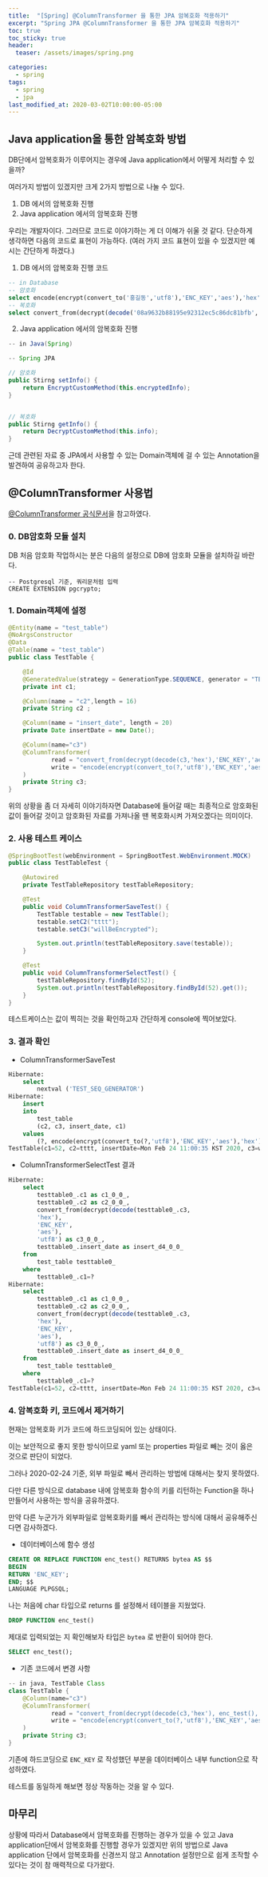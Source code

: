 ```yaml
---
title:  "[Spring] @ColumnTransformer 을 통한 JPA 암복호화 적용하기"
excerpt: "Spring JPA @ColumnTransformer 을 통한 JPA 암복호화 적용하기"
toc: true
toc_sticky: true
header:
  teaser: /assets/images/spring.png

categories:
  - spring
tags:
  - spring
  - jpa
last_modified_at: 2020-03-02T10:00:00-05:00
---
```


## Java application을 통한 암복호화 방법

DB단에서 암복호화가 이루어지는 경우에 Java application에서 어떻게 처리할 수 있을까?

여러가지 방법이 있겠지만 크게 2가지 방법으로 나눌 수 있다.

1. DB 에서의 암복호화 진행 
2. Java application 에서의 암복호화 진행

우리는 개발자이다. 그러므로 코드로 이야기하는 게 더 이해가 쉬울 것 같다. 단순하게 생각하면 다음의 코드로 표현이 가능하다. (여러 가지 코드 표현이 있을 수 있겠지만 예시는 간단하게 하겠다.)

1. DB 에서의 암복호화 진행 코드

```sql
-- in Database
-- 암호화
select encode(encrypt(convert_to('홍길동','utf8'),'ENC_KEY','aes'),'hex');
-- 복호화
select convert_from(decrypt(decode('08a9632b88195e92312ec5c86dc81bfb','hex'),'ENC_KEY','aes'),'utf8');
```

2. Java application 에서의 암복호화 진행

```java
-- in Java(Spring)

-- Spring JPA

// 암호화
public Stirng setInfo() {
    return EncryptCustomMethod(this.encryptedInfo);
}


// 복호화
public Stirng getInfo() {
    return DecryptCustomMethod(this.info);
}
```

근데 관련된 자료 중 JPA에서 사용할 수 있는 Domain객체에 걸 수 있는 Annotation을 발견하여 공유하고자 한다.



## @ColumnTransformer 사용법

[@ColumnTransformer 공식문서]( https://docs.jboss.org/hibernate/orm/5.3/javadocs/org/hibernate/annotations/ColumnTransformer.html )을 참고하였다.

### 0. DB암호화 모듈 설치

DB 처음 암호화 작업하시는 분은 다음의 설정으로 DB에 암호화 모듈을 설치하길 바란다.

```
-- Postgresql 기준, 쿼리문처럼 입력
CREATE EXTENSION pgcrypto;
```


### 1. Domain객체에 설정

```java
@Entity(name = "test_table")
@NoArgsConstructor
@Data
@Table(name = "test_table")
public class TestTable {

    @Id
    @GeneratedValue(strategy = GenerationType.SEQUENCE, generator = "TEST_SEQ_GENERATOR")
    private int c1;

    @Column(name = "c2",length = 16)
    private String c2 ;

    @Column(name = "insert_date", length = 20)
    private Date insertDate = new Date();

    @Column(name="c3")
    @ColumnTransformer(
            read = "convert_from(decrypt(decode(c3,'hex'),'ENC_KEY','aes'),'utf8')",
            write = "encode(encrypt(convert_to(?,'utf8'),'ENC_KEY','aes'),'hex')"
    )
    private String c3;
}
```

위의 상황을 좀 더 자세히 이야기하자면 Database에 들어갈 때는 최종적으로 암호화된 값이 들어갈 것이고 암호화된 자료를 가져나올 땐 복호화시켜 가져오겠다는 의미이다.

### 2. 사용 테스트 케이스 

```java
@SpringBootTest(webEnvironment = SpringBootTest.WebEnvironment.MOCK)
public class TestTableTest {

    @Autowired
    private TestTableRepository testTableRepository;

    @Test
    public void ColumnTransformerSaveTest() {
        TestTable testable = new TestTable();
        testable.setC2("tttt");
        testable.setC3("willBeEncrypted");

        System.out.println(testTableRepository.save(testable));
    }

    @Test
    public void ColumnTransformerSelectTest() {
        testTableRepository.findById(52);
        System.out.println(testTableRepository.findById(52).get());
    }
}
```

테스트케이스는 값이 찍히는 것을 확인하고자 간단하게 console에 찍어보았다. 

### 3. 결과 확인

- ColumnTransformerSaveTest

```sql
Hibernate: 
    select
        nextval ('TEST_SEQ_GENERATOR')
Hibernate: 
    insert 
    into
        test_table
        (c2, c3, insert_date, c1) 
    values
        (?, encode(encrypt(convert_to(?,'utf8'),'ENC_KEY','aes'),'hex'), ?, ?)
TestTable(c1=52, c2=tttt, insertDate=Mon Feb 24 11:00:35 KST 2020, c3=willBeEncrypted)
```

- ColumnTransformerSelectTest 결과 

```sql
Hibernate: 
    select
        testtable0_.c1 as c1_0_0_,
        testtable0_.c2 as c2_0_0_,
        convert_from(decrypt(decode(testtable0_.c3,
        'hex'),
        'ENC_KEY',
        'aes'),
        'utf8') as c3_0_0_,
        testtable0_.insert_date as insert_d4_0_0_ 
    from
        test_table testtable0_ 
    where
        testtable0_.c1=?
Hibernate: 
    select
        testtable0_.c1 as c1_0_0_,
        testtable0_.c2 as c2_0_0_,
        convert_from(decrypt(decode(testtable0_.c3,
        'hex'),
        'ENC_KEY',
        'aes'),
        'utf8') as c3_0_0_,
        testtable0_.insert_date as insert_d4_0_0_ 
    from
        test_table testtable0_ 
    where
        testtable0_.c1=?
TestTable(c1=52, c2=tttt, insertDate=Mon Feb 24 11:00:35 KST 2020, c3=willBeEncrypted)
```



### 4. 암복호화 키,  코드에서 제거하기 

현재는 암복호화 키가 코드에 하드코딩되어 있는 상태이다.

이는 보안적으로 좋지 못한 방식이므로 yaml 또는 properties 파일로 빼는 것이 옳은 것으로 판단이 되었다.

그러나 2020-02-24 기준, 외부 파일로 빼서 관리하는 방법에 대해서는 찾지 못하였다.

다만 다른 방식으로 database 내에 암복호화 함수의 키를 리턴하는 Function을 하나 만들어서 사용하는 방식을 공유하겠다. 

만약 다른 누군가가 외부파일로 암복호화키를 빼서 관리하는 방식에 대해서 공유해주신다면 감사하겠다.

- 데이터베이스에 함수 생성 

```sql
CREATE OR REPLACE FUNCTION enc_test() RETURNS bytea AS $$
BEGIN
RETURN 'ENC_KEY';
END; $$
LANGUAGE PLPGSQL;
```

나는 처음에 char 타입으로 returns 를 설정해서 테이블을 지웠었다.

```sql
DROP FUNCTION enc_test()
```

제대로 입력되었는 지 확인해보자 타입은 `bytea` 로 반환이 되어야 한다.

```sql
SELECT enc_test();
```



- 기존 코드에서 변경 사항 

```java
-- in java, TestTable Class
class TestTable {
    @Column(name="c3")
    @ColumnTransformer(
            read = "convert_from(decrypt(decode(c3,'hex'), enc_test(),'aes'),'utf8')",
            write = "encode(encrypt(convert_to(?,'utf8'),'ENC_KEY','aes'),'hex')"
    )
    private String c3;
}
```

기존에 하드코딩으로 `ENC_KEY` 로 작성했던 부분을 데이터베이스 내부 function으로 작성하였다.

테스트를 동일하게 해보면 정상 작동하는 것을 알 수 있다.



## 마무리 

상황에 따라서 Database에서 암복호화를 진행하는 경우가 있을 수 있고 Java application단에서 암복호화를 진행할 경우가 있겠지만  위의 방법으로 Java application 단에서 암복호화를 신경쓰지 않고 Annotation 설정만으로 쉽게 조작할 수 있다는 것이 참 매력적으로 다가왔다. 